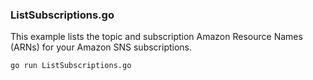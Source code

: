 ###  ListSubscriptions.go

This example lists the topic and subscription Amazon Resource Names (ARNs) for your Amazon SNS subscriptions.

`go run ListSubscriptions.go`
